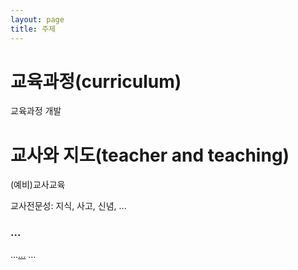 ```yaml
---
layout: page
title: 주제
---
```


# 교육과정(curriculum)

교육과정 개발


# 교사와 지도(teacher and teaching)

(예비)교사교육

교사전문성: 지식, 사고, 신념, ...



### ...

...[...](https://en.wikipedia.org/wiki/The_Princess_Bride_%28film%29) ...
